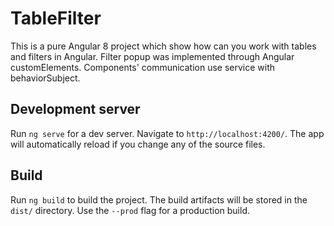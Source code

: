 # TableFilter

This is a pure Angular 8 project which show how can you work with tables and filters in Angular.
Filter popup was implemented through Angular customElements.
Components' communication use service with behaviorSubject.

## Development server

Run `ng serve` for a dev server. Navigate to `http://localhost:4200/`. The app will automatically reload if you change any of the source files.

## Build

Run `ng build` to build the project. The build artifacts will be stored in the `dist/` directory. Use the `--prod` flag for a production build.
